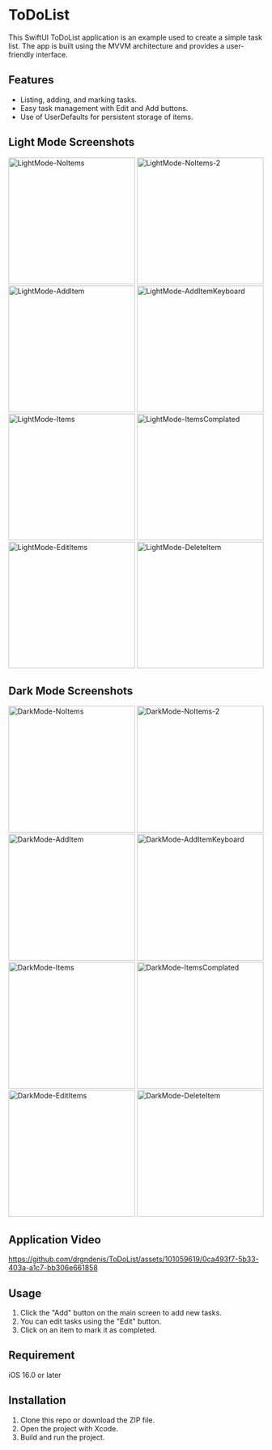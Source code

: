 # ToDoList
This SwiftUI ToDoList application is an example used to create a simple task list. The app is built using the MVVM architecture and provides a user-friendly interface.

## Features

- Listing, adding, and marking tasks.
- Easy task management with Edit and Add buttons.
- Use of UserDefaults for persistent storage of items.

## Light Mode Screenshots

<img width="250" alt="LightMode-NoItems" src="https://github.com/drgndenis/ToDoList/assets/101059619/7aa2d057-e277-4fd6-8e50-371ca5dcfdfc">
<img width="250" alt="LightMode-NoItems-2" src="https://github.com/drgndenis/ToDoList/assets/101059619/e6439edc-9269-4b41-bc9a-b4079b233ed0">
<img width="250" alt="LightMode-AddItem" src="https://github.com/drgndenis/ToDoList/assets/101059619/293c3dcc-55a3-4de6-91ac-a6f1cc2db8d4">
<img width="250" alt="LightMode-AddItemKeyboard" src="https://github.com/drgndenis/ToDoList/assets/101059619/b0adc451-f147-4bc7-94cf-51c32d877f3f">
<img width="250" alt="LightMode-Items" src="https://github.com/drgndenis/ToDoList/assets/101059619/6be29896-689c-4f1c-bc38-ab22def00c39">
<img width="250" alt="LightMode-ItemsComplated" src="https://github.com/drgndenis/ToDoList/assets/101059619/306c5bb0-ff87-4ae7-9a01-8054be4d8fca">
<img width="250" alt="LightMode-EditItems" src="https://github.com/drgndenis/ToDoList/assets/101059619/840d605e-ac76-4a2d-8e56-f793506056f0">
<img width="250" alt="LightMode-DeleteItem" src="https://github.com/drgndenis/ToDoList/assets/101059619/1b52a76d-d123-48f3-9223-bb45d3b48760">

## Dark Mode Screenshots

<img width="250" alt="DarkMode-NoItems" src="https://github.com/drgndenis/ToDoList/assets/101059619/1a412dd0-827a-48a4-a9ec-92cb805b48cc">
<img width="250" alt="DarkMode-NoItems-2" src="https://github.com/drgndenis/ToDoList/assets/101059619/2e6263fd-25c0-4cf8-9d79-5aa34875a29d">
<img width="250" alt="DarkMode-AddItem" src="https://github.com/drgndenis/ToDoList/assets/101059619/f7343efd-5462-4b96-9914-4e8e640bfc41">
<img width="250" alt="DarkMode-AddItemKeyboard" src="https://github.com/drgndenis/ToDoList/assets/101059619/0028afb6-c6a3-4df9-b416-916b473a3b01">
<img width="250" alt="DarkMode-Items" src="https://github.com/drgndenis/ToDoList/assets/101059619/08d70200-2774-440f-95a6-e31eba1a1dd4">
<img width="250" alt="DarkMode-ItemsComplated" src="https://github.com/drgndenis/ToDoList/assets/101059619/23a049db-55ac-480d-9d81-8590d5464b2c">
<img width="250" alt="DarkMode-EditItems" src="https://github.com/drgndenis/ToDoList/assets/101059619/b9d62461-aa41-4e18-8256-88c241dc552f">
<img width="250" alt="DarkMode-DeleteItem" src="https://github.com/drgndenis/ToDoList/assets/101059619/0ec15220-457c-4912-8150-229bab0700d9">

## Application Video

https://github.com/drgndenis/ToDoList/assets/101059619/0ca493f7-5b33-403a-a1c7-bb306e661858

## Usage

1. Click the "Add" button on the main screen to add new tasks.
2. You can edit tasks using the "Edit" button.
3. Click on an item to mark it as completed.

## Requirement
iOS 16.0 or later


## Installation

1. Clone this repo or download the ZIP file.
2. Open the project with Xcode.
3. Build and run the project.

